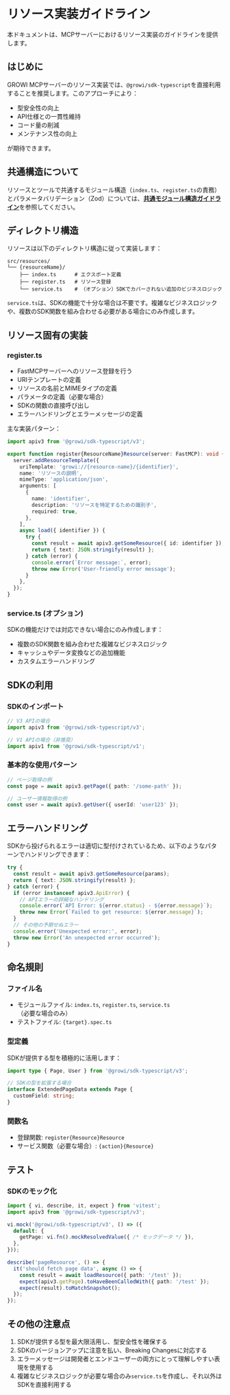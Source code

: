 # リソース実装ガイドライン

本ドキュメントは、MCPサーバーにおけるリソース実装のガイドラインを提供します。

## はじめに

GROWI MCPサーバーのリソース実装では、`@growi/sdk-typescript`を直接利用することを推奨します。このアプローチにより：

- 型安全性の向上
- API仕様との一貫性維持
- コード量の削減
- メンテナンス性の向上

が期待できます。

## 共通構造について

リソースとツールで共通するモジュール構造（`index.ts`、`register.ts`の責務）とパラメータバリデーション（Zod）については、[**共通モジュール構造ガイドライン**](./031-common-module-structure.md)を参照してください。

## ディレクトリ構造

リソースは以下のディレクトリ構造に従って実装します：

```
src/resources/
└── {resourceName}/
    ├── index.ts      # エクスポート定義
    ├── register.ts   # リソース登録
    └── service.ts    # （オプション）SDKでカバーされない追加のビジネスロジック
```

`service.ts`は、SDKの機能で十分な場合は不要です。複雑なビジネスロジックや、複数のSDK関数を組み合わせる必要がある場合にのみ作成します。

## リソース固有の実装

### register.ts

- FastMCPサーバーへのリソース登録を行う
- URIテンプレートの定義
- リソースの名前とMIMEタイプの定義
- パラメータの定義（必要な場合）
- SDKの関数の直接呼び出し
- エラーハンドリングとエラーメッセージの定義

主な実装パターン：

```typescript
import apiv3 from '@growi/sdk-typescript/v3';

export function register{ResourceName}Resource(server: FastMCP): void {
  server.addResourceTemplate({
    uriTemplate: 'growi://{resource-name}/{identifier}',
    name: 'リソースの説明',
    mimeType: 'application/json',
    arguments: [
      {
        name: 'identifier',
        description: 'リソースを特定するための識別子',
        required: true,
      },
    ],
    async load({ identifier }) {
      try {
        const result = await apiv3.getSomeResource({ id: identifier });
        return { text: JSON.stringify(result) };
      } catch (error) {
        console.error(`Error message:`, error);
        throw new Error('User-friendly error message');
      }
    },
  });
}
```

### service.ts (オプション)

SDKの機能だけでは対応できない場合にのみ作成します：

- 複数のSDK関数を組み合わせた複雑なビジネスロジック
- キャッシュやデータ変換などの追加機能
- カスタムエラーハンドリング

## SDKの利用

### SDKのインポート

```typescript
// V3 APIの場合
import apiv3 from '@growi/sdk-typescript/v3';

// V1 APIの場合（非推奨）
import apiv1 from '@growi/sdk-typescript/v1';
```

### 基本的な使用パターン

```typescript
// ページ取得の例
const page = await apiv3.getPage({ path: '/some-path' });

// ユーザー情報取得の例
const user = await apiv3.getUser({ userId: 'user123' });
```

## エラーハンドリング

SDKから投げられるエラーは適切に型付けされているため、以下のようなパターンでハンドリングできます：

```typescript
try {
  const result = await apiv3.getSomeResource(params);
  return { text: JSON.stringify(result) };
} catch (error) {
  if (error instanceof apiv3.ApiError) {
    // APIエラーの詳細なハンドリング
    console.error(`API Error: ${error.status} - ${error.message}`);
    throw new Error(`Failed to get resource: ${error.message}`);
  }
  // その他の予期せぬエラー
  console.error('Unexpected error:', error);
  throw new Error('An unexpected error occurred');
}
```

## 命名規則

### ファイル名

- モジュールファイル: `index.ts`, `register.ts`, `service.ts`（必要な場合のみ）
- テストファイル: `{target}.spec.ts`

### 型定義

SDKが提供する型を積極的に活用します：

```typescript
import type { Page, User } from '@growi/sdk-typescript/v3';

// SDKの型を拡張する場合
interface ExtendedPageData extends Page {
  customField: string;
}
```

### 関数名

- 登録関数: `register{Resource}Resource`
- サービス関数（必要な場合）: `{action}{Resource}`

## テスト

### SDKのモック化

```typescript
import { vi, describe, it, expect } from 'vitest';
import apiv3 from '@growi/sdk-typescript/v3';

vi.mock('@growi/sdk-typescript/v3', () => ({
  default: {
    getPage: vi.fn().mockResolvedValue({ /* モックデータ */ }),
  },
}));

describe('pageResource', () => {
  it('should fetch page data', async () => {
    const result = await loadResource({ path: '/test' });
    expect(apiv3.getPage).toHaveBeenCalledWith({ path: '/test' });
    expect(result).toMatchSnapshot();
  });
});
```

## その他の注意点

1. SDKが提供する型を最大限活用し、型安全性を確保する
2. SDKのバージョンアップに注意を払い、Breaking Changesに対応する
3. エラーメッセージは開発者とエンドユーザーの両方にとって理解しやすい表現を使用する
4. 複雑なビジネスロジックが必要な場合のみ`service.ts`を作成し、それ以外はSDKを直接利用する